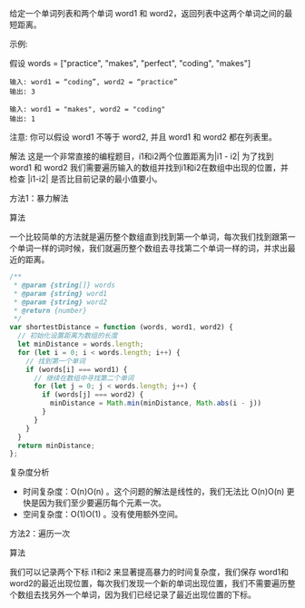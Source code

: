 给定一个单词列表和两个单词 word1 和 word2，返回列表中这两个单词之间的最短距离。

示例:

假设 words = ["practice", "makes", "perfect", "coding", "makes"]

```
输入: word1 = “coding”, word2 = “practice”
输出: 3
```

```
输入: word1 = "makes", word2 = "coding"
输出: 1
```

注意:
你可以假设 word1 不等于 word2, 并且 word1 和 word2 都在列表里。

解法
这是一个非常直接的编程题目，i1和i2两个位置距离为|i1 - i2| 为了找到 word1 和 word2 我们需要遍历输入的数组并找到i1和i2在数组中出现的位置，并检查 |i1-i2| 是否比目前记录的最小值要小。

方法1：暴力解法

算法

一个比较简单的方法就是遍历整个数组直到找到第一个单词，每次我们找到跟第一个单词一样的词时候，我们就遍历整个数组去寻找第二个单词一样的词，并求出最近的距离。

```js
/**
 * @param {string[]} words
 * @param {string} word1
 * @param {string} word2
 * @return {number}
 */
var shortestDistance = function (words, word1, word2) {
  // 初始化设置距离为数组的长度
  let minDistance = words.length;
  for (let i = 0; i < words.length; i++) {
    // 找到第一个单词
    if (words[i] === word1) {
      // 继续在数组中寻找第二个单词
      for (let j = 0; j < words.length; j++) {
        if (words[j] === word2) {
          minDistance = Math.min(minDistance, Math.abs(i - j))
        }
      }
    }
  }
  return minDistance;
};
```

复杂度分析

* 时间复杂度：O(n)O(n) 。这个问题的解法是线性的，我们无法比 O(n)O(n) 更快是因为我们至少要遍历每个元素一次。
* 空间复杂度：O(1)O(1) 。没有使用额外空间。


方法2：遍历一次

算法 

我们可以记录两个下标 i1和i2 来显著提高暴力的时间复杂度，我们保存 word1和 word2的最近出现位置，每次我们发现一个新的单词出现位置，我们不需要遍历整个数组去找另外一个单词，因为我们已经记录了最近出现位置的下标。





